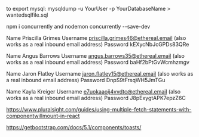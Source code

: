 to export mysql:
mysqldump -u YourUser -p YourDatabaseName > wantedsqlfile.sql

npm i concurrently and nodemon
concurrently --save-dev

Name 	Priscilla Grimes
Username 	priscilla.grimes46@ethereal.email (also works as a real inbound email address)
Password 	kEXycNbJcGPDs83QRe

Name	Angus Barrows
Username	angus.barrows35@ethereal.email (also works as a real inbound email address)
Password	baHf2bPtGvWcmhzmgv

Name	Jaron Flatley
Username	jaron.flatley15@ethereal.email (also works as a real inbound email address)
Password	DnpS9tFrsqWH5JmTGu

Name	Kayla Kreiger
Username	e7uokaaoij4vvdtc@ethereal.email (also works as a real inbound email address)
Password	J8pExygtAPK7epzZ6C

https://www.pluralsight.com/guides/using-multiple-fetch-statements-with-componentwillmount-in-react

https://getbootstrap.com/docs/5.1/components/toasts/